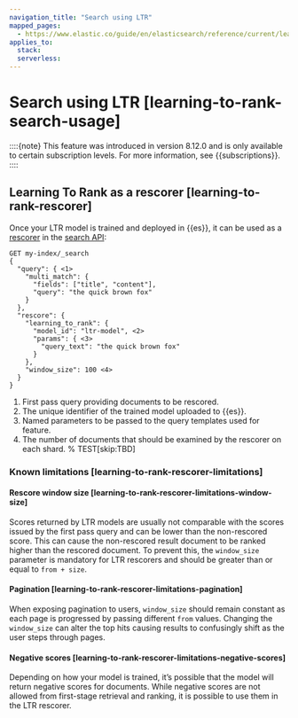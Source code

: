 ```yaml
---
navigation_title: "Search using LTR"
mapped_pages:
  - https://www.elastic.co/guide/en/elasticsearch/reference/current/learning-to-rank-search-usage.html
applies_to:
  stack:
  serverless:
---
```




# Search using LTR [learning-to-rank-search-usage]


::::{note}
This feature was introduced in version 8.12.0 and is only available to certain subscription levels. For more information, see {{subscriptions}}.
::::



## Learning To Rank as a rescorer [learning-to-rank-rescorer]

Once your LTR model is trained and deployed in {{es}}, it can be used as a [rescorer](elasticsearch://reference/elasticsearch/rest-apis/filter-search-results.md#rescore) in the [search API](../querying-for-search.md):

```console
GET my-index/_search
{
  "query": { <1>
    "multi_match": {
      "fields": ["title", "content"],
      "query": "the quick brown fox"
    }
  },
  "rescore": {
    "learning_to_rank": {
      "model_id": "ltr-model", <2>
      "params": { <3>
        "query_text": "the quick brown fox"
      }
    },
    "window_size": 100 <4>
  }
}
```

1. First pass query providing documents to be rescored.
2. The unique identifier of the trained model uploaded to {{es}}.
3. Named parameters to be passed to the query templates used for feature.
4. The number of documents that should be examined by the rescorer on each shard.
%  TEST[skip:TBD]


### Known limitations [learning-to-rank-rescorer-limitations]


#### Rescore window size [learning-to-rank-rescorer-limitations-window-size]

Scores returned by LTR models are usually not comparable with the scores issued by the first pass query and can be lower than the non-rescored score. This can cause the non-rescored result document to be ranked higher than the rescored document. To prevent this, the `window_size` parameter is mandatory for LTR rescorers and should be greater than or equal to `from + size`.


#### Pagination [learning-to-rank-rescorer-limitations-pagination]

When exposing pagination to users, `window_size` should remain constant as each page is progressed by passing different `from` values. Changing the `window_size` can alter the top hits causing results to confusingly shift as the user steps through pages.


#### Negative scores [learning-to-rank-rescorer-limitations-negative-scores]

Depending on how your model is trained, it’s possible that the model will return negative scores for documents. While negative scores are not allowed from first-stage retrieval and ranking, it is possible to use them in the LTR rescorer.

